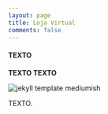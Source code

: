 ```yaml
---
layout: page
title: Loja Virtual
comments: false
---
```



#### TEXTO

**TEXTO TEXTO**

![jekyll template mediumish]({{site.baseurl}}/assets/images/kalu-i.jpg)

<p align="justify">   TEXTO.</p>

<script async src="https://cdn.snipcart.com/themes/v3.0.29/default/snipcart.js"></script>
<div id="snipcart" data-config-modal-style="side" data-api-key="MjVhOTFmYzctYjgxZS00MTcyLTkwYmUtNTdhOTk0ODQ1OGFjNjM3MzQ1NTgzODk2NDYxODkx" hidden></div>
<div hidden id="snipcart" data-api-key="<MjVhOTFmYzctYjgxZS00MTcyLTkwYmUtNTdhOTk0ODQ1OGFjNjM3MzQ1NTgzODk2NDYxODkx>" data-config-add-product-behavior="none"></div>
<div hidden id="snipcart" data-api-key="<MjVhOTFmYzctYjgxZS00MTcyLTkwYmUtNTdhOTk0ODQ1OGFjNjM3MzQ1NTgzODk2NDYxODkx>" data-config-modal-style="side"></div>
